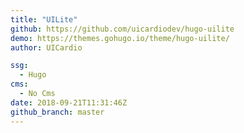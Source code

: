 ```yaml
---
title: "UILite"
github: https://github.com/uicardiodev/hugo-uilite
demo: https://themes.gohugo.io/theme/hugo-uilite/
author: UICardio

ssg:
  - Hugo
cms:
  - No Cms
date: 2018-09-21T11:31:46Z
github_branch: master
---
```

